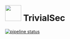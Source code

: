 # <img src="/assets/icon-512x512.png"  width="52" height="52"> TrivialSec

[![pipeline status](http://gitlab.langton.cloud/trivialsec/website/badges/master/pipeline.svg)](http://gitlab.langton.cloud/trivialsec/website/commits/master)
